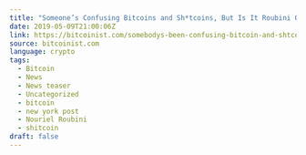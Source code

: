 ```yaml
---
title: "Someone’s Confusing Bitcoins and Sh*tcoins, But Is It Roubini Or The New York Post?"
date: 2019-05-09T21:00:06Z
link: https://bitcoinist.com/somebodys-been-confusing-bitcoin-and-shtcoins-but-is-it-roubini-or-the-new-york-post/?utm_medium=RSS&utm_source=news.12bit.vn
source: bitcoinist.com
language: crypto
tags:
  - Bitcoin
  - News
  - News teaser
  - Uncategorized
  - bitcoin
  - new york post
  - Nouriel Roubini
  - shitcoin
draft: false
---
```

